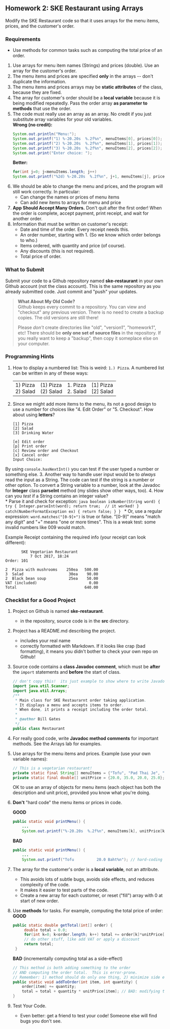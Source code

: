 ## Homework 2: SKE Restaurant using Arrays

Modify the SKE Restaurant code so that it uses arrays for the menu items, prices, and the customer's order. 


### Requirements

* Use methods for common tasks such as computing the total price of an order.

1. Use arrays for menu item names (Strings) and prices (double).  Use an array for the customer's order.
2. The menu items and prices are specified **only** in the arrays -- don't duplicate the information.
3. The menu items and prices arrays may be **static attributes** of the class, because they are fixed.  
4. The array for customer's order should be a **local variable** because it is being modified repeatedly.  Pass the order array **as parameter to methods** that use the order.
5. The code must really use an array as an array. No credit if you just substitute array variables for your old variables.    
    **Wrong (no credit):**
    ```java
    System.out.println("Menu:");
    System.out.printf("1) %-20.20s  %.2f%n", menuItems[0], prices[0]);
    System.out.printf("2) %-20.20s  %.2f%n", menuItems[1], prices[1]);
    System.out.printf("3) %-20.20s  %.2f%n", menuItems[2], prices[2]);
    System.out.print("Enter choice: ");
    ```
    **Better:**    
    ```java
    for(int j=0; j<menuItems.length; j++)
    System.out.printf("%2d) %-20.20s  %.2f%n", j+1, menuItems[j], prices[j]);
    ```
6. We should be able to change the menu and prices, and the program will still work correctly.  In particular:
    * Can change the names or prices of menu items
    * Can add new items to arrays for menu and price
7. **App Should Accept Many Orders.**  Don't quit after the first order! When the order is complete, accept payment, print receipt, and wait for another order.
8. Information that must be written on customer's receipt:
    * Date and time of the order.  Every receipt needs this. 
    * An order number, starting with 1. (So we know which order belongs to who.)
    * Items ordered, with quantity and price (of course).
    * Any discounts (this is not required).
    * Total price of order.

### What to Submit

Submit your code to a Github repository named **ske-restaurant** in your own Github account (not the class account).  This is the same repository as you already submitted code.  Just commit and "push" your updates.

> **What About My Old Code?**    
> Github keeps every commit to a repository.  You can view and "checkout" any previous version.  There is no need to create a backup copies.  The old versions are still there!
>
> Please *don't* create directories like "old", "version1", "homework1", etc!  There should be **only one set of source files** in the repository.  If you really want to keep a "backup", then copy it someplace else on your computer.

### Programming Hints

1. How to display a numbered list: This is weird:  `1.) Pizza`.  A numbered list can be written in any of these ways:
    <table align="center" cellpadding="10">
    <tr valign="top">
    <td>1) Pizza <br/>2) Salad </td>
    <td> (1) Pizza <br/> (2) Salad <br/> </td>
    <td> 1. Pizza <br/> 2. Salad <br/> </td>
    <td> [1] Pizza <br/> [2] Salad <br/> </td>
    </tr>
    </table>
2. Since we might add more items to the menu, its not a good design to use a number for choices like "4. Edit Order" or "5. Checkout".  How about using **letters**?
    ```shell
    [1] Pizza
    [2] Salad
    [3] Drinking Water

    [e] Edit order
    [p] Print order
    [c] Review order and Checkout
    [x] Cancel order
    Input Choice: 
    ```
By using `console.hasNextInt()` you can test if the user typed a number or something else.
3. Another way to handle user input would be to *always* read the input as a String.  The code can test if the string is a number or other option. To convert a String variable to a number, look at the Javadoc for **Integer** class **parseInt** method (my slides show other ways, too).
4. How can you *test* if a String contains an integer value?  
    * Parse it and check for exception:
    ```java
    boolean isNumber(String word) {
        try {
            Integer.parseInt(word);
            return true;  // it worked!
        } catch(NumberFormatException ex) {
            return false;
        }
    }
    ```
    * Or, use a regular expression: `word.matches("[0-9]+")` is true or false. "[0-9]" means "match any digit" and "+" means "one or more times".  This is a weak test: some invalid numbers like 009 would match.  

Example Receipt containing the required info (your receipt can look different): 

```shell
       SKE Vegetarian Restaurant
           7 Oct 2017, 18:24
Order: 101  

2  Pizza with mushrooms    250ea   500.00
3  Salad                    30ea    90.00
2  Black bean soup          25ea    50.00
VAT (included)                       0.00
Total                              640.00
```

### Checklist for a Good Project

1. Project on Github is named **ske-restaurant**.
    * in the repository, source code is in the **src** directory.
2. Project has a README.md describing the project.
    * includes your real name
    * correctly formatted with Markdown.  If it looks like crap (bad formatting), it means you didn't bother to check your own repo on Github!
3. Source code contains a **class Javadoc comment**, which must be **after** the `import` statements and **before** the start of class.

    ```java
    // don't copy this!  its just example to show where to write Javadoc
    import java.util.Scanner;
    import java.util.Arrays;
    /**
     * Main class for SKE Restaurarnt order taking application.
     * It displays a menu and accepts items to order.
     * When done, it prints a receipt including the order total.
     *
     * @author Bill Gates
     */
    public class Restaurant
    ```
4. For really good code, write **Javadoc method comments** for important methods.  See the Arrays lab for examples.
5. Use arrays for the menu items and prices.  Example (use your own variable names):
    ```java
    // This is a vegetarian restaurant!
    private static final String[] menuItems = {"Tofu", "Pad Thai Je", "Jap Chai", "Veg. stir fry"};
    private static final double[] unitPrice = {20.0, 35.0, 20.0, 25.0};
    ```
    OK to use an array of objects for menu items (each object has both the description and unit price), provided you know what you're doing.
6. **Don't** "hard code" the menu items or prices in code.       

   **GOOD**    
    ```java
    public static void printMenu() {
        ...
        System.out.printf("%-20.20s  %.2f%n", menuItems[k], unitPrice[k]);
    ```
    **BAD**    
    ```java
    public static void printMenu() {
        ...
        System.out.printf("Tofu          20.0 Baht%n"); // hard-coding data into code
    ```
7. The array for the customer's order is a **local variable**, not an attribute.
    * This avoids lots of subtle bugs, avoids side effects, and reduces complexity of the code. 
    * It makes it easier to test parts of the code.
    * Create a new array for each customer, or reset ("fill") array with 0 at start of new order.
8. Use **methods** for tasks.  For example, computing the total price of order:    
   **GOOD**
   ```java
   public static double getTotal(int[] order) {
        double total = 0.0;
        for(int k=0; k<order.length; k++) total += order[k]*unitPrice[k];
        // do other stuff, like add VAT or apply a discount
        return total;
    }
    ```    
    **BAD** (incrementally computing total as a side-effect)
    ```java
    // This method is both adding something to the order
    // AND computing the order total.  This is error-prone.
    // Remember: 1) method should do only one thing, 2) minimize side effects
    public static void addToOrder(int item, int quantity) {
        order[item] += quantity;
        total = total + quantity * unitPrice[item]; // BAD: modifying total as a side-effect
    }
    ```
9. Test Your Code.  
    * Even better: get a friend to test your code!  Someone else will find bugs you don't see.

